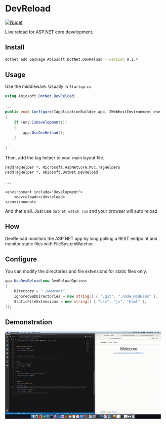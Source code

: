 # DevReload

[![Nuget](https://img.shields.io/nuget/v/Abiosoft.DotNet.DevReload)](https://www.nuget.org/packages/Abiosoft.DotNet.DevReload)

Live reload for ASP.NET core development.

## Install

```sh
dotnet add package Abiosoft.DotNet.DevReload --version 0.1.4
```

## Usage

Use the middleware. Usually in `Startup.cs`

```csharp
using Abiosoft.DotNet.DevReload;

...
public void Configure(IApplicationBuilder app, IWebHostEnvironment env)
{
    if (env.IsDevelopment())
    {
        app.UseDevReload();
    }
...
}
```

Then, add the tag helper to your main layout file.

```cshtml
@addTagHelper *, Microsoft.AspNetCore.Mvc.TagHelpers
@addTagHelper *, Abiosoft.DotNet.DevReload

...

<environment include="Development">
    <devreload></devreload>
</environment>
```

And that's all. Just use `dotnet watch run` and your browser will auto reload.

## How

DevReload monitors the ASP.NET app by long polling a REST endpoint and monitor static files with FileSystemWatcher.

## Configure

You can modify the directories and file extensions for static files only.

```csharp
app.UseDevReload(new DevReloadOptions
{
    Directory = "./wwwroot",
    IgnoredSubDirectories = new string[] { ".git", ".node_modules" },
    StaticFileExtensions = new string[] { "css", "js", "html" },
});
```

## Demonstration

![demonstration](./demo.gif)

